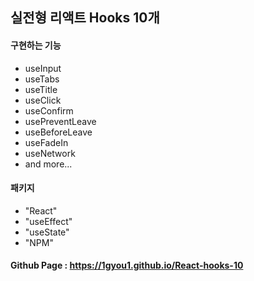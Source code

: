 ## 실전형 리액트 Hooks 10개

#### 구현하는 기능 
- useInput
- useTabs
- useTitle
- useClick
- useConfirm
- usePreventLeave
- useBeforeLeave
- useFadeIn
- useNetwork
- and more...

#### 패키지
- "React"
- "useEffect"
- "useState"
- "NPM"

#### Github Page : https://1gyou1.github.io/React-hooks-10